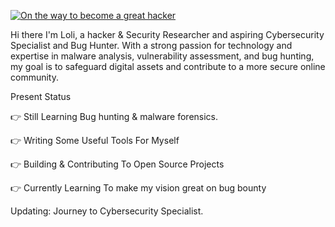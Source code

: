 [![On the way to become a great hacker](https://readme-typing-svg.demolab.com/?lines=First+line+of+text;Second+line+of+text)](https://git.io/typing-svg)

Hi there 
I'm Loli, a hacker & Security Researcher and aspiring Cybersecurity Specialist and Bug Hunter. With a strong passion for technology and expertise in malware analysis, vulnerability assessment, and bug hunting, my goal is to safeguard digital assets and contribute to a more secure online community.


Present Status

👉 Still Learning Bug hunting & malware forensics.

👉 Writing Some Useful Tools For Myself

👉 Building & Contributing To Open Source Projects

👉 Currently Learning To make my vision great on bug bounty

Updating: Journey to Cybersecurity Specialist.
